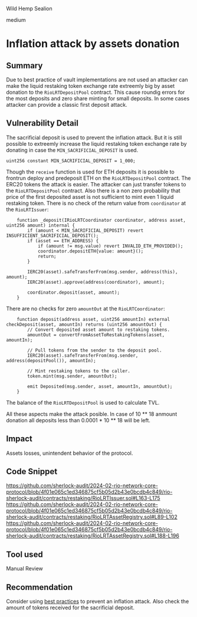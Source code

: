 Wild Hemp Sealion

medium

# Inflation attack by assets donation

## Summary
Due to best practice of vault implementations are not used an attacker can make the liquid restaking token exchange rate extreemly big by asset donation to the `RioLRTDepositPool` contract. This cause roundig errors for the most deposits and zero share minting for small deposits. In some cases attacker can provide a classic first deposit attack. 
## Vulnerability Detail
The sacrificial deposit is used to prevent the inflation attack. But it is still possible to extreemly increase the liquid restaking token exchange rate by donating in case the `MIN_SACRIFICIAL_DEPOSIT` is used.
```solidity
uint256 constant MIN_SACRIFICIAL_DEPOSIT = 1_000;
```
Though the `receive` function is used for ETH deposits it is possible to frontrun deploy and predeposit ETH on the `RioLRTDepositPool` contract.
The ERC20 tokens the attack is easier. The attacker can just transfer tokens to the `RioLRTDepositPool` contract.
Also there is a non zero probability that price of the first deposited asset is not sufficient to mint even 1 liquid restaking token.
There is no check of the return value from `coordinator` at the `RioLRTIssuer`:
```solidity
    function _deposit(IRioLRTCoordinator coordinator, address asset, uint256 amount) internal {
        if (amount < MIN_SACRIFICIAL_DEPOSIT) revert INSUFFICIENT_SACRIFICIAL_DEPOSIT();
        if (asset == ETH_ADDRESS) {
            if (amount != msg.value) revert INVALID_ETH_PROVIDED();
            coordinator.depositETH{value: amount}();
            return;
        }

        IERC20(asset).safeTransferFrom(msg.sender, address(this), amount);
        IERC20(asset).approve(address(coordinator), amount);

        coordinator.deposit(asset, amount);
    }
```
There are no checks for zero `amountOut` at the `RioLRTCoordinator`:
```solidity
    function deposit(address asset, uint256 amountIn) external checkDeposit(asset, amountIn) returns (uint256 amountOut) {
        // Convert deposited asset amount to restaking tokens.
        amountOut = convertFromAssetToRestakingTokens(asset, amountIn);

        // Pull tokens from the sender to the deposit pool.
        IERC20(asset).safeTransferFrom(msg.sender, address(depositPool()), amountIn);

        // Mint restaking tokens to the caller.
        token.mint(msg.sender, amountOut);

        emit Deposited(msg.sender, asset, amountIn, amountOut);
    }
```
The balance of the `RioLRTDepositPool` is used to calculate TVL.


All these aspects make the attack posible. In case of 10 ** 18 anmount donation all deposits less than 0.0001 * 10 ** 18 will be left. 

## Impact
Assets losses, unintendent behavior of the protocol.
## Code Snippet
https://github.com/sherlock-audit/2024-02-rio-network-core-protocol/blob/4f01e065c1ed346875cf5b05d2b43e0bcdb4c849/rio-sherlock-audit/contracts/restaking/RioLRTIssuer.sol#L163-L175
https://github.com/sherlock-audit/2024-02-rio-network-core-protocol/blob/4f01e065c1ed346875cf5b05d2b43e0bcdb4c849/rio-sherlock-audit/contracts/restaking/RioLRTAssetRegistry.sol#L89-L102
https://github.com/sherlock-audit/2024-02-rio-network-core-protocol/blob/4f01e065c1ed346875cf5b05d2b43e0bcdb4c849/rio-sherlock-audit/contracts/restaking/RioLRTAssetRegistry.sol#L188-L196

## Tool used

Manual Review

## Recommendation
Consider using [best practices](https://mixbytes.io/blog/overview-of-the-inflation-attack#rec558234839) to prevent an inflation attack. Also check the amount of tokens received for the sacrificial deposit. 